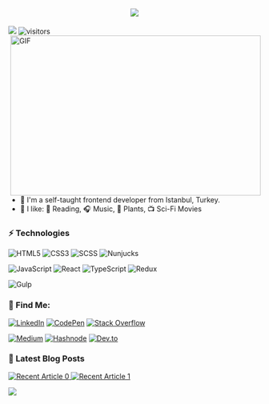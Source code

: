 
<h1 align="center">
  <a href="https://git.io/typing-svg">
    <img src="https://readme-typing-svg.herokuapp.com/?lines=Hello,+There!+👋;This+is+Serhat+Bek....;Nice+to+meet+you!&center=true&size=30">
  </a>
</h1>

<a href="https://www.github.com/serhatbek" target="_blank" rel="noreferrer"><img
src="https://img.shields.io/github/followers/serhatbek?logo=github&color=0891b2&labelColor=1c1917" /></a> <img align="right" alt="GIF" src="https://github.com/abhisheknaiidu/abhisheknaiidu/blob/master/code.gif?raw=true" width="500" height="320" />
![visitors](https://visitor-badge.laobi.icu/badge?page_id=serhatbek.serhatbek)

- 🔭 I'm a self-taught frontend developer from Istanbul, Turkey. 
- 📌 I like: 📙 Reading, 🎧 Music, 🌱 Plants, 📺 Sci-Fi Movies

### ⚡ Technologies

![HTML5](https://img.shields.io/badge/-HTML5-000?&logo=HTML5)
![CSS3](https://img.shields.io/badge/CSS3-000?&logo=css3&logoColor=white)
![SCSS](https://img.shields.io/badge/-SCSS-000?&logo=SASS)
![Nunjucks](https://img.shields.io/badge/-Nunjucks-000?&logo=Nunjucks&logoColor=1E571E)

![JavaScript](https://img.shields.io/badge/-JavaScript-000?&logo=JavaScript)
![React](https://img.shields.io/badge/-React-000?&logo=React&logoColor=007396)
![TypeScript](https://img.shields.io/badge/-TypeScript-000?&logo=TypeScript)
![Redux](https://img.shields.io/badge/-Redux-000?&logo=Redux)

![Gulp](https://img.shields.io/badge/-Gulp-000?&logo=Gulp)
<!-- [![]()]() -->
### 🔎 Find Me:
[![LinkedIn](https://img.shields.io/badge/linkedin-%230077B5.svg?style=for-the-badge&logo=linkedin&logoColor=white)](https://www.linkedin.com/in/serhatbek/)
[![CodePen](https://img.shields.io/badge/Codepen-000000?style=for-the-badge&logo=codepen&logoColor=white)](https://codepen.io/serhatbek)
[![Stack Overflow](https://img.shields.io/badge/-Stackoverflow-FE7A16?style=for-the-badge&logo=stack-overflow&logoColor=white)](https://stackoverflow.com/users/11076426/serhat-bek)

[![Medium](https://img.shields.io/badge/Medium-12100E?style=for-the-badge&logo=medium&logoColor=white)](https://medium.com/@serhat.bekk)
[![Hashnode](https://img.shields.io/badge/Hashnode-2962FF?style=for-the-badge&logo=hashnode&logoColor=white)](https://bek-dev.hashnode.dev/)
[![Dev.to](https://img.shields.io/badge/dev.to-0A0A0A?style=for-the-badge&logo=devdotto&logoColor=white)](https://dev.to/serhatbek)

### 📕 Latest Blog Posts

<a target="_blank" href="https://github-readme-medium-recent-article.vercel.app/medium/@serhat.bekk/0"><img src="https://github-readme-medium-recent-article.vercel.app/medium/@serhat.bekk/0" alt="Recent Article 0"> 
<a target="_blank" href="https://github-readme-medium-recent-article.vercel.app/medium/@serhat.bekk/1"><img src="https://github-readme-medium-recent-article.vercel.app/medium/@serhat.bekk/1" alt="Recent Article 1"> 

<p align="left">
  <img src="https://capsule-render.vercel.app/api?type=waving&color=gradient&height=80&section=footer"/>
</p>


